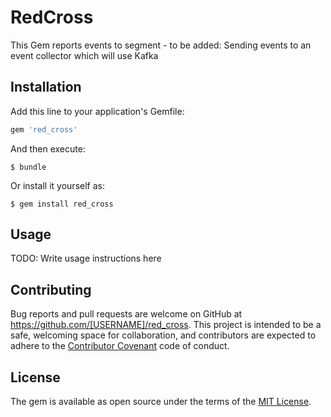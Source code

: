 # RedCross

This Gem reports events to segment - to be added:
Sending events to an event collector which will use Kafka

## Installation

Add this line to your application's Gemfile:

```ruby
gem 'red_cross'
```

And then execute:

    $ bundle

Or install it yourself as:

    $ gem install red_cross

## Usage

TODO: Write usage instructions here

## Contributing

Bug reports and pull requests are welcome on GitHub at https://github.com/[USERNAME]/red_cross. This project is intended to be a safe, welcoming space for collaboration, and contributors are expected to adhere to the [Contributor Covenant](contributor-covenant.org) code of conduct.


## License

The gem is available as open source under the terms of the [MIT License](http://opensource.org/licenses/MIT).

